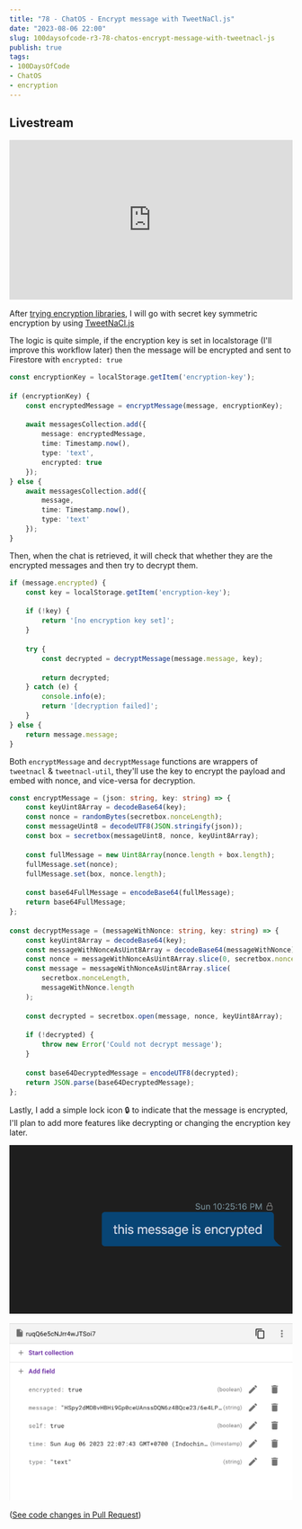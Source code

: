 ```yaml
---
title: "78 - ChatOS - Encrypt message with TweetNaCl.js"
date: "2023-08-06 22:00"
slug: 100daysofcode-r3-78-chatos-encrypt-message-with-tweetnacl-js
publish: true
tags:
- 100DaysOfCode
- ChatOS
- encryption
---
```


## Livestream

<iframe width="100%" style="aspect-ratio: 16 / 9;" src="https://www.youtube.com/embed/U3mHOdgJDgc" title="YouTube video player" frameborder="0" allow="accelerometer; autoplay; clipboard-write; encrypted-media; gyroscope; picture-in-picture; web-share" allowfullscreen></iframe>

After [trying encryption libraries](1-Projects/100DaysOfCode-R3/77%20-%20ChatOS%20-%20Trying%20encryption%20libraries.md), I will go with secret key symmetric encryption by using [TweetNaCl.js](https://tweetnacl.js.org)

The logic is quite simple, if the encryption key is set in localstorage (I'll improve this workflow later) then the message will be encrypted and sent to Firestore with `encrypted: true`

```typescript
const encryptionKey = localStorage.getItem('encryption-key');

if (encryptionKey) {
    const encryptedMessage = encryptMessage(message, encryptionKey);

    await messagesCollection.add({
        message: encryptedMessage,
        time: Timestamp.now(),
        type: 'text',
        encrypted: true
    });
} else {
    await messagesCollection.add({
        message,
        time: Timestamp.now(),
        type: 'text'
    });
}
```

Then, when the chat is retrieved, it will check that whether they are the encrypted messages and then try to decrypt them.

```typescript
if (message.encrypted) {
    const key = localStorage.getItem('encryption-key');

    if (!key) {
        return '[no encryption key set]';
    }

    try {
        const decrypted = decryptMessage(message.message, key);

        return decrypted;
    } catch (e) {
        console.info(e);
        return '[decryption failed]';
    }
} else {
    return message.message;
}
```

Both `encryptMessage` and `decryptMessage` functions are wrappers of `tweetnacl` & `tweetnacl-util`, they'll use the key to encrypt the payload and embed with nonce, and vice-versa for decryption.

```typescript
const encryptMessage = (json: string, key: string) => {
    const keyUint8Array = decodeBase64(key);
    const nonce = randomBytes(secretbox.nonceLength);
    const messageUint8 = decodeUTF8(JSON.stringify(json));
    const box = secretbox(messageUint8, nonce, keyUint8Array);

    const fullMessage = new Uint8Array(nonce.length + box.length);
    fullMessage.set(nonce);
    fullMessage.set(box, nonce.length);

    const base64FullMessage = encodeBase64(fullMessage);
    return base64FullMessage;
};

const decryptMessage = (messageWithNonce: string, key: string) => {
    const keyUint8Array = decodeBase64(key);
    const messageWithNonceAsUint8Array = decodeBase64(messageWithNonce);
    const nonce = messageWithNonceAsUint8Array.slice(0, secretbox.nonceLength);
    const message = messageWithNonceAsUint8Array.slice(
        secretbox.nonceLength,
        messageWithNonce.length
    );
    
    const decrypted = secretbox.open(message, nonce, keyUint8Array);
    
    if (!decrypted) {
        throw new Error('Could not decrypt message');
    }
    
    const base64DecryptedMessage = encodeUTF8(decrypted);
    return JSON.parse(base64DecryptedMessage);
};
```

Lastly, I add a simple lock icon 🔒 to indicate that the message is encrypted, I'll plan to add more features like decrypting or changing the encryption key later.

![](1-Projects/100DaysOfCode-R3/attachments/78%20-%20ChatOS%20-%20Encrypt%20message%20with%20TweetNaCl.js.png)

![](1-Projects/100DaysOfCode-R3/attachments/78%20-%20ChatOS%20-%20Encrypt%20message%20with%20TweetNaCl.js-1.png)

([See code changes in Pull Request](https://github.com/narze/chat-os/pull/2))